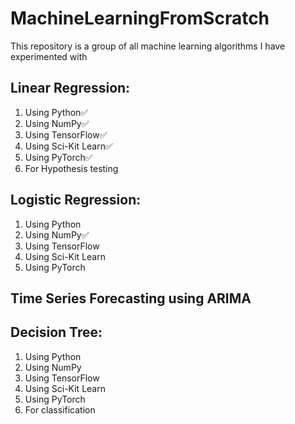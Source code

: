 # MachineLearningFromScratch
This repository is a group of all machine learning algorithms I have experimented with

## Linear Regression:
1. Using Python✅
2. Using NumPy✅
3. Using TensorFlow✅
4. Using Sci-Kit Learn✅
5. Using PyTorch✅
6. For Hypothesis testing

## Logistic Regression:
1. Using Python
2. Using NumPy✅
3. Using TensorFlow
4. Using Sci-Kit Learn
5. Using PyTorch


## Time Series Forecasting using ARIMA

## Decision Tree:
1. Using Python
2. Using NumPy
3. Using TensorFlow
4. Using Sci-Kit Learn
5. Using PyTorch
6. For classification

